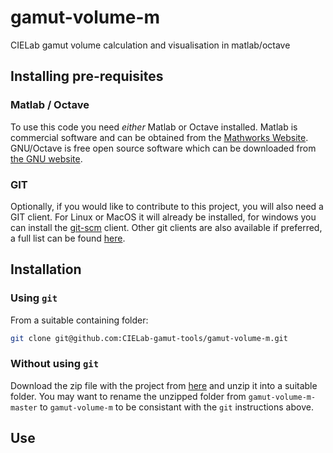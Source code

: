 # gamut-volume-m
CIELab gamut volume calculation and visualisation in matlab/octave
## Installing pre-requisites
### Matlab / Octave
To use this code you need _either_ Matlab or Octave installed.  Matlab is commercial software and can be obtained from the [Mathworks Website](https://www.mathworks.com).
GNU/Octave is free open source software which can be downloaded from [the GNU website](https://www.gnu.org/software/octave/). 
### GIT
Optionally, if you would like to contribute to this project, you will also need a GIT client.  For Linux or MacOS it will already be installed, for windows you can install the [git-scm](https://git-scm.com/) client.
Other git clients are also available if preferred, a full list can be found [here](https://git-scm.com/download/gui/windows).
## Installation
### Using `git`
From a suitable containing folder:
```bash
git clone git@github.com:CIELab-gamut-tools/gamut-volume-m.git
```
### Without using `git`
Download the zip file with the project from [here](https://github.com/CIELab-gamut-tools/gamut-volume-m/archive/master.zip)
and unzip it into a suitable folder.  You may want to rename the unzipped folder from `gamut-volume-m-master` to `gamut-volume-m` to be consistant with the `git` instructions above. 
## Use

